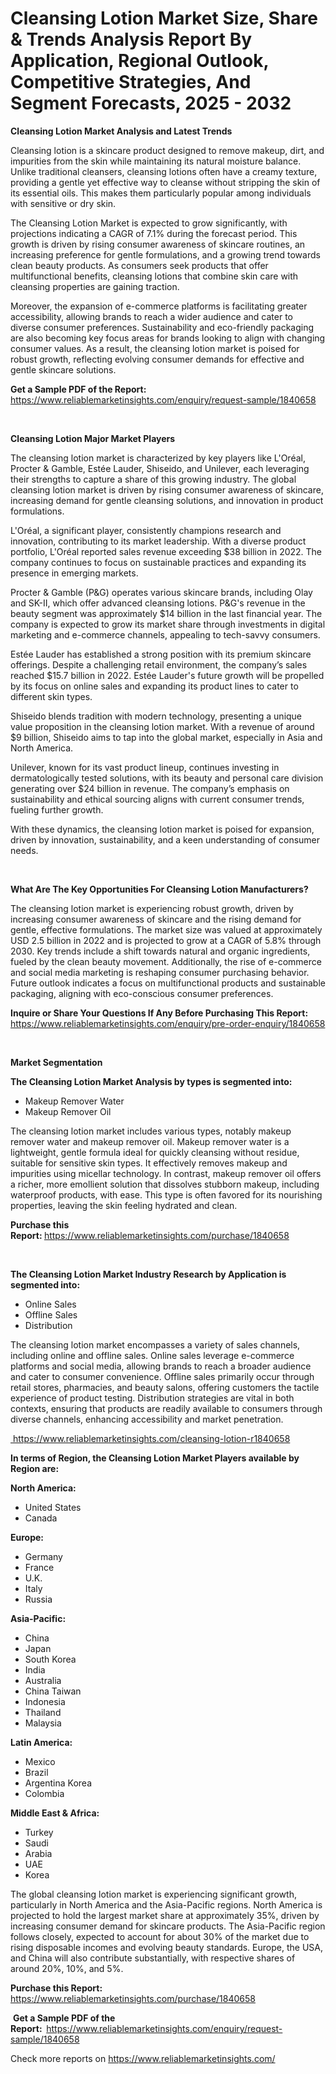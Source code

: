 <p><h1>Cleansing Lotion Market Size, Share & Trends Analysis Report By Application, Regional Outlook, Competitive Strategies, And Segment Forecasts, 2025 - 2032</h1></p><p><strong>Cleansing Lotion Market Analysis and Latest Trends</strong></p>
<p><p>Cleansing lotion is a skincare product designed to remove makeup, dirt, and impurities from the skin while maintaining its natural moisture balance. Unlike traditional cleansers, cleansing lotions often have a creamy texture, providing a gentle yet effective way to cleanse without stripping the skin of its essential oils. This makes them particularly popular among individuals with sensitive or dry skin.</p><p>The Cleansing Lotion Market is expected to grow significantly, with projections indicating a CAGR of 7.1% during the forecast period. This growth is driven by rising consumer awareness of skincare routines, an increasing preference for gentle formulations, and a growing trend towards clean beauty products. As consumers seek products that offer multifunctional benefits, cleansing lotions that combine skin care with cleansing properties are gaining traction.</p><p>Moreover, the expansion of e-commerce platforms is facilitating greater accessibility, allowing brands to reach a wider audience and cater to diverse consumer preferences. Sustainability and eco-friendly packaging are also becoming key focus areas for brands looking to align with changing consumer values. As a result, the cleansing lotion market is poised for robust growth, reflecting evolving consumer demands for effective and gentle skincare solutions.</p></p>
<p><strong>Get a Sample PDF of the Report:&nbsp;</strong> <a href="https://www.reliablemarketinsights.com/enquiry/request-sample/1840658?utm_campaign=2131&utm_medium=2&utm_source=Github&utm_content=ia&utm_term=07022025&utm_id=cleansing-lotion">https://www.reliablemarketinsights.com/enquiry/request-sample/1840658</a></p>
<p>&nbsp;</p>
<p><strong>Cleansing Lotion Major Market Players</strong></p>
<p><p>The cleansing lotion market is characterized by key players like L'Oréal, Procter & Gamble, Estée Lauder, Shiseido, and Unilever, each leveraging their strengths to capture a share of this growing industry. The global cleansing lotion market is driven by rising consumer awareness of skincare, increasing demand for gentle cleansing solutions, and innovation in product formulations.</p><p>L'Oréal, a significant player, consistently champions research and innovation, contributing to its market leadership. With a diverse product portfolio, L'Oréal reported sales revenue exceeding $38 billion in 2022. The company continues to focus on sustainable practices and expanding its presence in emerging markets.</p><p>Procter & Gamble (P&G) operates various skincare brands, including Olay and SK-II, which offer advanced cleansing lotions. P&G's revenue in the beauty segment was approximately $14 billion in the last financial year. The company is expected to grow its market share through investments in digital marketing and e-commerce channels, appealing to tech-savvy consumers.</p><p>Estée Lauder has established a strong position with its premium skincare offerings. Despite a challenging retail environment, the company’s sales reached $15.7 billion in 2022. Estée Lauder's future growth will be propelled by its focus on online sales and expanding its product lines to cater to different skin types.</p><p>Shiseido blends tradition with modern technology, presenting a unique value proposition in the cleansing lotion market. With a revenue of around $9 billion, Shiseido aims to tap into the global market, especially in Asia and North America.</p><p>Unilever, known for its vast product lineup, continues investing in dermatologically tested solutions, with its beauty and personal care division generating over $24 billion in revenue. The company’s emphasis on sustainability and ethical sourcing aligns with current consumer trends, fueling further growth.</p><p>With these dynamics, the cleansing lotion market is poised for expansion, driven by innovation, sustainability, and a keen understanding of consumer needs.</p></p>
<p>&nbsp;</p>
<p><strong>What Are The Key Opportunities For Cleansing Lotion Manufacturers?</strong></p>
<p><p>The cleansing lotion market is experiencing robust growth, driven by increasing consumer awareness of skincare and the rising demand for gentle, effective formulations. The market size was valued at approximately USD 2.5 billion in 2022 and is projected to grow at a CAGR of 5.8% through 2030. Key trends include a shift towards natural and organic ingredients, fueled by the clean beauty movement. Additionally, the rise of e-commerce and social media marketing is reshaping consumer purchasing behavior. Future outlook indicates a focus on multifunctional products and sustainable packaging, aligning with eco-conscious consumer preferences.</p></p>
<p><strong>Inquire or Share Your Questions If Any Before Purchasing This Report:</strong> <a href="https://www.reliablemarketinsights.com/enquiry/pre-order-enquiry/1840658?utm_campaign=2131&utm_medium=2&utm_source=Github&utm_content=ia&utm_term=07022025&utm_id=cleansing-lotion">https://www.reliablemarketinsights.com/enquiry/pre-order-enquiry/1840658</a></p>
<p>&nbsp;</p>
<p><strong>Market Segmentation</strong></p>
<p><strong>The Cleansing Lotion Market Analysis by types is segmented into:</strong></p>
<p><ul><li>Makeup Remover Water</li><li>Makeup Remover Oil</li></ul></p>
<p><p>The cleansing lotion market includes various types, notably makeup remover water and makeup remover oil. Makeup remover water is a lightweight, gentle formula ideal for quickly cleansing without residue, suitable for sensitive skin types. It effectively removes makeup and impurities using micellar technology. In contrast, makeup remover oil offers a richer, more emollient solution that dissolves stubborn makeup, including waterproof products, with ease. This type is often favored for its nourishing properties, leaving the skin feeling hydrated and clean.</p></p>
<p><strong>Purchase this Report:&nbsp;</strong><a href="https://www.reliablemarketinsights.com/purchase/1840658?utm_campaign=2131&utm_medium=2&utm_source=Github&utm_content=ia&utm_term=07022025&utm_id=cleansing-lotion">https://www.reliablemarketinsights.com/purchase/1840658</a></p>
<p>&nbsp;</p>
<p><strong>The Cleansing Lotion Market Industry Research by Application is segmented into:</strong></p>
<p><ul><li>Online Sales</li><li>Offline Sales</li><li>Distribution</li></ul></p>
<p><p>The cleansing lotion market encompasses a variety of sales channels, including online and offline sales. Online sales leverage e-commerce platforms and social media, allowing brands to reach a broader audience and cater to consumer convenience. Offline sales primarily occur through retail stores, pharmacies, and beauty salons, offering customers the tactile experience of product testing. Distribution strategies are vital in both contexts, ensuring that products are readily available to consumers through diverse channels, enhancing accessibility and market penetration.</p></p>
<p><a href="https://www.reliablemarketinsights.com/cleansing-lotion-r1840658?utm_campaign=2131&utm_medium=2&utm_source=Github&utm_content=ia&utm_term=07022025&utm_id=cleansing-lotion">&nbsp;https://www.reliablemarketinsights.com/cleansing-lotion-r1840658</a></p>
<p><strong>In terms of Region, the Cleansing Lotion Market Players available by Region are:</strong></p>
<p>
    <p> <strong> North America: </strong>
        <ul>
            <li>United States</li>
            <li>Canada</li>
        </ul>
        </p> 
    <p> <strong> Europe: </strong>
        <ul>
            <li>Germany</li>
            <li>France</li>
            <li>U.K.</li>
            <li>Italy</li>
            <li>Russia</li>
        </ul>
        </p> 
    <p> <strong> Asia-Pacific: </strong>
        <ul>
            <li>China</li>
            <li>Japan</li>
            <li>South Korea</li>
            <li>India</li>
            <li>Australia</li>
            <li>China Taiwan</li>
            <li>Indonesia</li>
            <li>Thailand</li>
            <li>Malaysia</li>
        </ul>
        </p> 
    <p> <strong> Latin America: </strong>
        <ul>
            <li>Mexico</li>
            <li>Brazil</li>
            <li>Argentina Korea</li>
            <li>Colombia</li>
        </ul>
        </p> 
    <p> <strong> Middle East & Africa: </strong>
        <ul>
            <li>Turkey</li>
            <li>Saudi</li>
            <li>Arabia</li>
            <li>UAE</li>
            <li>Korea</li>
        </ul>
    </p>
    </p>
<p><p>The global cleansing lotion market is experiencing significant growth, particularly in North America and the Asia-Pacific regions. North America is projected to hold the largest market share at approximately 35%, driven by increasing consumer demand for skincare products. The Asia-Pacific region follows closely, expected to account for about 30% of the market due to rising disposable incomes and evolving beauty standards. Europe, the USA, and China will also contribute substantially, with respective shares of around 20%, 10%, and 5%.</p></p>
<p><strong>Purchase this Report: </strong><a href="https://www.reliablemarketinsights.com/purchase/1840658?utm_campaign=2131&utm_medium=2&utm_source=Github&utm_content=ia&utm_term=07022025&utm_id=cleansing-lotion">https://www.reliablemarketinsights.com/purchase/1840658</a></p>
<p>&nbsp;<strong>Get a Sample PDF of the Report:&nbsp;&nbsp;</strong><a href="https://www.reliablemarketinsights.com/enquiry/request-sample/1840658?utm_campaign=2131&utm_medium=2&utm_source=Github&utm_content=ia&utm_term=07022025&utm_id=cleansing-lotion">https://www.reliablemarketinsights.com/enquiry/request-sample/1840658</a></p>
<p><strong></strong></p>
<p>Check more reports on <a href="https://www.reliablemarketinsights.com/?utm_campaign=2131&utm_medium=2&utm_source=Github&utm_content=ia&utm_term=07022025&utm_id=cleansing-lotion">https://www.reliablemarketinsights.com/</a></p>